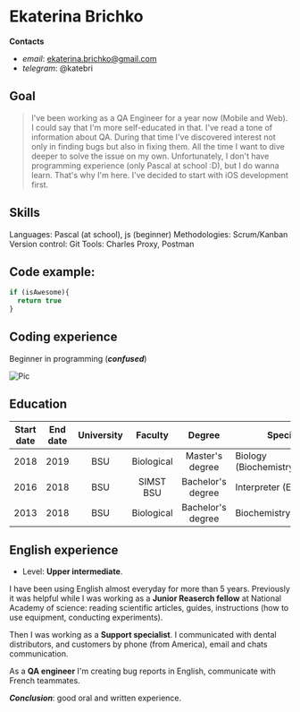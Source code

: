 # Ekaterina Brichko

**Contacts**
- *email*: ekaterina.brichko@gmail.com
- *telegram*: @katebri

## Goal
> I've been working as a QA Engineer for a year now (Mobile and Web). I could say that I'm more self-educated in that. I've read a tone of information about QA. During that time I've discovered interest not only in finding bugs but also in fixing them. All the time I want to dive deeper to solve the issue on my own. Unfortunately, I don't have programming experience (only Pascal at school :D), but I do wanna learn. That's why I'm here. I've decided to start with iOS development first.

## Skills
Languages: Pascal (at school), js (beginner)
Methodologies: Scrum/Kanban
Version control: Git
Tools: Charles Proxy, Postman

## Code example:
```javascript
if (isAwesome){
  return true
}
```
## Coding experience
Beginner in programming (_**confused**_)

![Pic](https://miro.medium.com/max/2800/1*Vqtvog3OCEoJCs1LcpKBBA.jpeg)

## Education

|  Start date | End date |  University | Faculty  | Degree | Specialisation |
|:---:|:---:|:---:|:---:|:---:|---|
| 2018 | 2019 | BSU | Biological | Master's degree   | Biology (Biochemistry/Biotechnology) |
| 2016 | 2018 | BSU | SIMST BSU  | Bachelor's degree | Interpreter (English) |
| 2013 | 2018 | BSU | Biological | Bachelor's degree | Biochemistry |

## English experience
- Level: **Upper intermediate**.

I have been using English almost everyday for more than 5 years.
Previously it was helpful while I was working as a **Junior Reaserch fellow** at National Academy of science: reading scientific articles, guides, instructions (how to use equipment, conducting experiments).

Then I was working as a **Support specialist**. I communicated with dental distributors, and customers by phone (from America), email and chats communication.

As a **QA engineer** I'm creating bug reports in English, communicate with French teammates.

_**Conclusion**_: good oral and written experience.